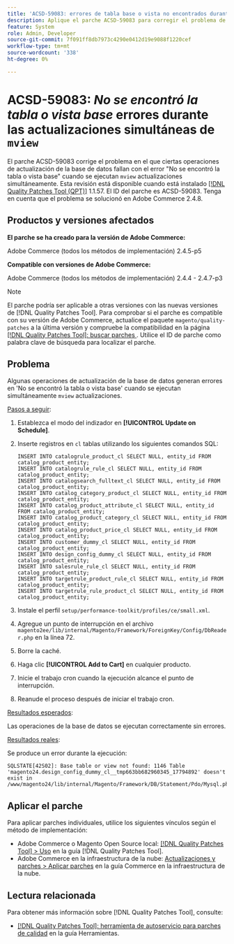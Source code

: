 ```yaml
---
title: 'ACSD-59083: errores de tabla base o vista no encontrados durante actualizaciones simultáneas de mview'
description: Aplique el parche ACSD-59083 para corregir el problema de Adobe Commerce en el que determinadas operaciones de actualización de la base de datos fallan con el error "No se encontró la tabla o vista base".
feature: System
role: Admin, Developer
source-git-commit: 7f091ff8db7973c4290e0412d19e9088f1220cef
workflow-type: tm+mt
source-wordcount: '338'
ht-degree: 0%

---
```


# ACSD-59083: *No se encontró la tabla o vista base* errores durante las actualizaciones simultáneas de `mview`

El parche ACSD-59083 corrige el problema en el que ciertas operaciones de actualización de la base de datos fallan con el error &quot;No se encontró la tabla o vista base&quot; cuando se ejecutan `mview` actualizaciones simultáneamente. Esta revisión está disponible cuando está instalado [[!DNL Quality Patches Tool (QPT)]](/help/tools/quality-patches-tool/quality-patches-tool-to-self-serve-quality-patches.md) 1.1.57. El ID del parche es ACSD-59083. Tenga en cuenta que el problema se solucionó en Adobe Commerce 2.4.8.

## Productos y versiones afectados

**El parche se ha creado para la versión de Adobe Commerce:**

Adobe Commerce (todos los métodos de implementación) 2.4.5-p5

**Compatible con versiones de Adobe Commerce:**

Adobe Commerce (todos los métodos de implementación) 2.4.4 - 2.4.7-p3

>[!NOTE]
>
>El parche podría ser aplicable a otras versiones con las nuevas versiones de [!DNL Quality Patches Tool]. Para comprobar si el parche es compatible con su versión de Adobe Commerce, actualice el paquete `magento/quality-patches` a la última versión y compruebe la compatibilidad en la página [[!DNL Quality Patches Tool]: buscar parches ](https://experienceleague.adobe.com/tools/commerce-quality-patches/index.html). Utilice el ID de parche como palabra clave de búsqueda para localizar el parche.

## Problema

Algunas operaciones de actualización de la base de datos generan errores en &#39;No se encontró la tabla o vista base&#39; cuando se ejecutan simultáneamente `mview` actualizaciones.

<u>Pasos a seguir</u>:

1. Establezca el modo del indizador en **[!UICONTROL Update on Schedule]**.
1. Inserte registros en `cl` tablas utilizando los siguientes comandos SQL:

   ```
   INSERT INTO catalogrule_product_cl SELECT NULL, entity_id FROM catalog_product_entity;
   INSERT INTO catalogrule_rule_cl SELECT NULL, entity_id FROM catalog_product_entity;
   INSERT INTO catalogsearch_fulltext_cl SELECT NULL, entity_id FROM catalog_product_entity;
   INSERT INTO catalog_category_product_cl SELECT NULL, entity_id FROM catalog_product_entity;
   INSERT INTO catalog_product_attribute_cl SELECT NULL, entity_id FROM catalog_product_entity;
   INSERT INTO catalog_product_category_cl SELECT NULL, entity_id FROM catalog_product_entity;
   INSERT INTO catalog_product_price_cl SELECT NULL, entity_id FROM catalog_product_entity;
   INSERT INTO customer_dummy_cl SELECT NULL, entity_id FROM catalog_product_entity;
   INSERT INTO design_config_dummy_cl SELECT NULL, entity_id FROM catalog_product_entity;
   INSERT INTO salesrule_rule_cl SELECT NULL, entity_id FROM catalog_product_entity;
   INSERT INTO targetrule_product_rule_cl SELECT NULL, entity_id FROM catalog_product_entity;
   INSERT INTO targetrule_rule_product_cl SELECT NULL, entity_id FROM catalog_product_entity;
   ```

1. Instale el perfil `setup/performance-toolkit/profiles/ce/small.xml`.
1. Agregue un punto de interrupción en el archivo `magento2ee/lib/internal/Magento/Framework/ForeignKey/Config/DbReader.php` en la línea 72.
1. Borre la caché.
1. Haga clic **[!UICONTROL Add to Cart]** en cualquier producto.
1. Inicie el trabajo cron cuando la ejecución alcance el punto de interrupción.
1. Reanude el proceso después de iniciar el trabajo cron.

<u>Resultados esperados</u>:

Las operaciones de la base de datos se ejecutan correctamente sin errores.

<u>Resultados reales</u>:

Se produce un error durante la ejecución:

```
SQLSTATE[42S02]: Base table or view not found: 1146 Table 'magento24.design_config_dummy_cl__tmp663bb682960345_17794892' doesn't exist in /www/magento24/lib/internal/Magento/Framework/DB/Statement/Pdo/Mysql.php:90
```

## Aplicar el parche

Para aplicar parches individuales, utilice los siguientes vínculos según el método de implementación:

* Adobe Commerce o Magento Open Source local: [[!DNL Quality Patches Tool] > Uso](/help/tools/quality-patches-tool/usage.md) en la guía [!DNL Quality Patches Tool].
* Adobe Commerce en la infraestructura de la nube: [Actualizaciones y parches > Aplicar parches](https://experienceleague.adobe.com/docs/commerce-cloud-service/user-guide/develop/upgrade/apply-patches.html) en la guía Commerce en la infraestructura de la nube.


## Lectura relacionada

Para obtener más información sobre [!DNL Quality Patches Tool], consulte:

* [[!DNL Quality Patches Tool]: herramienta de autoservicio para parches de calidad](/help/tools/quality-patches-tool/quality-patches-tool-to-self-serve-quality-patches.md) en la guía Herramientas.
